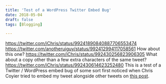 ```yaml
---
title: 'Test of a WordPress Twitter Embed Bug'
date: 2018-05-04
draft: false
tags: [Blogging]

---
```


https://twitter.com/iChris/status/99241890840887706553474 https://twitter.com/anotheruiguy/status/992412994117058561 How about this one? https://twitter.com/iChris/status/992430256823906305 What about a copy other than a few extra characters of the same tweet? https://twitter.com/iChris/status/992430614623252480 This is a test of a Twitter / WordPress embed bug of some sort first noticed when Chris Coyier tried to embed my tweet alongside other tweets on [this post](http://email-is-good.com/2018/05/04/when-do-kids-get-their-first-email/).